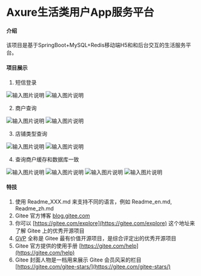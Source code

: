 # Axure生活类用户App服务平台

#### 介绍
该项目是基于SpringBoot+MySQL+Redis移动端H5和和后台交互的生活服务平台。

#### 项目展示

1. 短信登录

![输入图片说明](https://gitee.com/hfnu_112/springboot_04_dianping/raw/master/remoteImg/imge_2023-01-15_18-01-15.png)
![输入图片说明](https://gitee.com/hfnu_112/springboot_04_dianping/raw/master/remoteImg/image_2023-01-15_18-02-18.png)

2. 商户查询

![输入图片说明](https://gitee.com/hfnu_112/springboot_04_dianping/raw/master/remoteImg/image_2023-01-18_23-15-15.png)
![输入图片说明](https://gitee.com/hfnu_112/springboot_04_dianping/raw/master/remoteImg/image_2023-01-18_23-16-22.png)

3. 店铺类型查询

![输入图片说明](https://gitee.com/hfnu_112/springboot_04_dianping/raw/master/remoteImg/image_2023-01-18_23-18-24.png)
![输入图片说明](https://gitee.com/hfnu_112/springboot_04_dianping/raw/master/remoteImg/image_2023-01-18_23-19-30.png)

4. 查询商户缓存和数据库一致

![输入图片说明](https://gitee.com/hfnu_112/springboot_04_dianping/raw/master/remoteImg/image_2023-01-20_07-17-48.png)
![输入图片说明](https://gitee.com/hfnu_112/springboot_04_dianping/raw/master/remoteImg/image_2023-01-20_07-19-19.png)
![输入图片说明](https://gitee.com/hfnu_112/springboot_04_dianping/raw/master/remoteImg/image_2023-01-20_07-20-05.png)
![输入图片说明](https://gitee.com/hfnu_112/springboot_04_dianping/raw/master/remoteImg/image_2023-01-20_07-20-32.png)


#### 特技

1.  使用 Readme\_XXX.md 来支持不同的语言，例如 Readme\_en.md, Readme\_zh.md
2.  Gitee 官方博客 [blog.gitee.com](https://blog.gitee.com)
3.  你可以 [https://gitee.com/explore](https://gitee.com/explore) 这个地址来了解 Gitee 上的优秀开源项目
4.  [GVP](https://gitee.com/gvp) 全称是 Gitee 最有价值开源项目，是综合评定出的优秀开源项目
5.  Gitee 官方提供的使用手册 [https://gitee.com/help](https://gitee.com/help)
6.  Gitee 封面人物是一档用来展示 Gitee 会员风采的栏目 [https://gitee.com/gitee-stars/](https://gitee.com/gitee-stars/)

